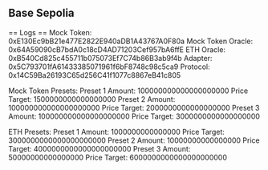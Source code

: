 ## Base Sepolia

== Logs ==
Mock Token: 0xE130Ec9bB21e477E2822E940aDB1A43767A0F80a
Mock Token Oracle: 0x64A59090cB7bdA0c18cD4AD71203Cef957bA6ffE
ETH Oracle: 0xB540Cd825c455711b075073Ef7C74b86B3ab9f4b
Adapter: 0x5C793701fA61433385071961f6bF8748c98c5ca9
Protocol: 0x14C59Ba26193C65d256C41f1077c8867eB41c805

Mock Token Presets:
Preset 1
Amount: 100000000000000000000
Price Target: 1500000000000000000
Preset 2
Amount: 100000000000000000000
Price Target: 2000000000000000000
Preset 3
Amount: 100000000000000000000
Price Target: 3000000000000000000

ETH Presets:
Preset 1
Amount: 1000000000000000
Price Target: 3000000000000000000000
Preset 2
Amount: 10000000000000000
Price Target: 4000000000000000000000
Preset 3
Amount: 50000000000000000
Price Target: 6000000000000000000000
